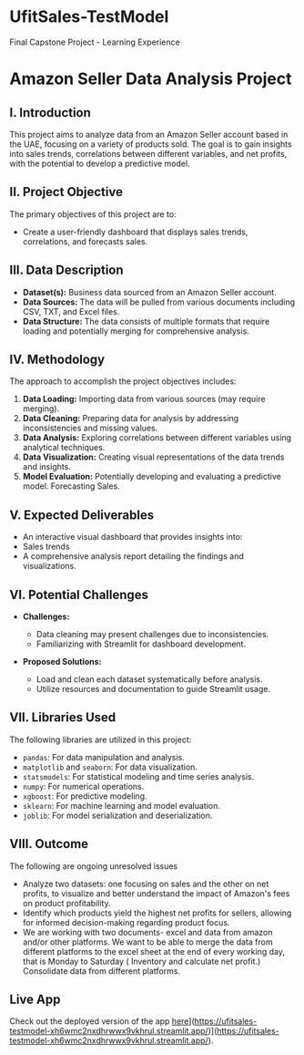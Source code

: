 # UfitSales-TestModel
Final Capstone Project - Learning Experience
# Amazon Seller Data Analysis Project

## I. Introduction
This project aims to analyze data from an Amazon Seller account based in the UAE, focusing on a variety of products sold. The goal is to gain insights into sales trends, correlations between different variables, and net profits, with the potential to develop a predictive model.

## II. Project Objective
The primary objectives of this project are to:
- Create a user-friendly dashboard that displays sales trends, correlations, and forecasts sales.

## III. Data Description
- **Dataset(s):** Business data sourced from an Amazon Seller account.
- **Data Sources:** The data will be pulled from various documents including CSV, TXT, and Excel files.
- **Data Structure:** The data consists of multiple formats that require loading and potentially merging for comprehensive analysis.

## IV. Methodology
The approach to accomplish the project objectives includes:
1. **Data Loading:** Importing data from various sources (may require merging).
2. **Data Cleaning:** Preparing data for analysis by addressing inconsistencies and missing values.
3. **Data Analysis:** Exploring correlations between different variables using analytical techniques.
4. **Data Visualization:** Creating visual representations of the data trends and insights.
5. **Model Evaluation:** Potentially developing and evaluating a predictive model. Forecasting Sales.

## V. Expected Deliverables
- An interactive visual dashboard that provides insights into:
- Sales trends
- A comprehensive analysis report detailing the findings and visualizations.

## VI. Potential Challenges
- **Challenges:**
  - Data cleaning may present challenges due to inconsistencies.
  - Familiarizing with Streamlit for dashboard development.
  
- **Proposed Solutions:**
  - Load and clean each dataset systematically before analysis.
  - Utilize resources and documentation to guide Streamlit usage.

## VII. Libraries Used
The following libraries are utilized in this project:
- `pandas`: For data manipulation and analysis.
- `matplotlib` and `seaborn`: For data visualization.
- `statsmodels`: For statistical modeling and time series analysis.
- `numpy`: For numerical operations.
- `xgboost`: For predictive modeling.
- `sklearn`: For machine learning and model evaluation.
- `joblib`: For model serialization and deserialization.

## VIII. Outcome
The following are ongoing unresolved issues
- Analyze two datasets: one focusing on sales and the other on net profits, to visualize and better understand the impact of Amazon's fees on product profitability.
- Identify which products yield the highest net profits for sellers, allowing for informed decision-making regarding product focus.
-  We are working with two documents- excel and data from amazon and/or other platforms. We want to be able to merge the data from different platforms to the excel sheet at the end of every working day, that is Monday to Saturday ( Inventory and calculate net profit.) Consolidate data from different platforms.

## Live App
Check out the deployed version of the app [here](https://your-streamlit-app-link)](https://ufitsales-testmodel-xh6wmc2nxdhrwwx9vkhrul.streamlit.app/)](https://ufitsales-testmodel-xh6wmc2nxdhrwwx9vkhrul.streamlit.app/).
